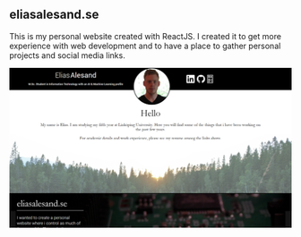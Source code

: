 ## eliasalesand.se
This is my personal website created with ReactJS. I created it to get more experience with web development and to have a place to gather personal projects and social media links.

![alt text](src/preview.PNG)
